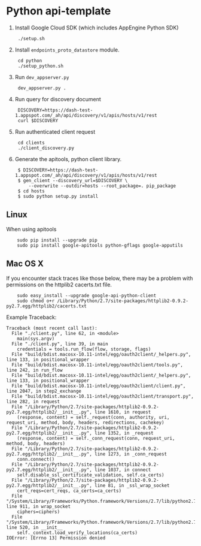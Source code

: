 # Python api-template

1. Install Google Cloud SDK (which includes AppEngine Python SDK)

        ./setup.sh

2. Install `endpoints_proto_datastore` module.

        cd python
        ./setup_python.sh

3. Run `dev_appserver.py`

        dev_appserver.py .

4. Run query for discovery document

        DISCOVERY=https://dash-test-1.appspot.com/_ah/api/discovery/v1/apis/hosts/v1/rest
        curl $DISCOVERY

5. Run authenticated client request

        cd clients
	    ./client_discovery.py

6. Generate the apitools, python client library.

        $ DISCOVERY=https://dash-test-1.appspot.com/_ah/api/discovery/v1/apis/hosts/v1/rest
        $ gen_client --discovery_url=$DISCOVERY \
            --overwrite --outdir=hosts --root_package=. pip_package
	    $ cd hosts
	    $ sudo python setup.py install

## Linux

When using apitools

        sudo pip install --upgrade pip
        sudo pip install google-apitools python-gflags google-apputils

## Mac OS X

If you encounter stack traces like those below, there may be a problem with
permissions on the httplib2 cacerts.txt file.

        sudo easy_install --upgrade google-api-python-client
        sudo chmod o+r /Library/Python/2.7/site-packages/httplib2-0.9.2-py2.7.egg/httplib2/cacerts.txt

Example Traceback:

    Traceback (most recent call last):
      File "./client.py", line 62, in <module>
        main(sys.argv)
      File "./client.py", line 39, in main
        credentials = tools.run_flow(flow, storage, flags)
      File "build/bdist.macosx-10.11-intel/egg/oauth2client/_helpers.py", line 133, in positional_wrapper
      File "build/bdist.macosx-10.11-intel/egg/oauth2client/tools.py", line 242, in run_flow
      File "build/bdist.macosx-10.11-intel/egg/oauth2client/_helpers.py", line 133, in positional_wrapper
      File "build/bdist.macosx-10.11-intel/egg/oauth2client/client.py", line 2047, in step2_exchange
      File "build/bdist.macosx-10.11-intel/egg/oauth2client/transport.py", line 282, in request
      File "/Library/Python/2.7/site-packages/httplib2-0.9.2-py2.7.egg/httplib2/__init__.py", line 1610, in request
        (response, content) = self._request(conn, authority, uri, request_uri, method, body, headers, redirections, cachekey)
      File "/Library/Python/2.7/site-packages/httplib2-0.9.2-py2.7.egg/httplib2/__init__.py", line 1352, in _request
        (response, content) = self._conn_request(conn, request_uri, method, body, headers)
      File "/Library/Python/2.7/site-packages/httplib2-0.9.2-py2.7.egg/httplib2/__init__.py", line 1273, in _conn_request
        conn.connect()
      File "/Library/Python/2.7/site-packages/httplib2-0.9.2-py2.7.egg/httplib2/__init__.py", line 1037, in connect
        self.disable_ssl_certificate_validation, self.ca_certs)
      File "/Library/Python/2.7/site-packages/httplib2-0.9.2-py2.7.egg/httplib2/__init__.py", line 81, in _ssl_wrap_socket
        cert_reqs=cert_reqs, ca_certs=ca_certs)
      File "/System/Library/Frameworks/Python.framework/Versions/2.7/lib/python2.7/ssl.py", line 911, in wrap_socket
        ciphers=ciphers)
      File "/System/Library/Frameworks/Python.framework/Versions/2.7/lib/python2.7/ssl.py", line 520, in __init__
        self._context.load_verify_locations(ca_certs)
    IOError: [Errno 13] Permission denied
